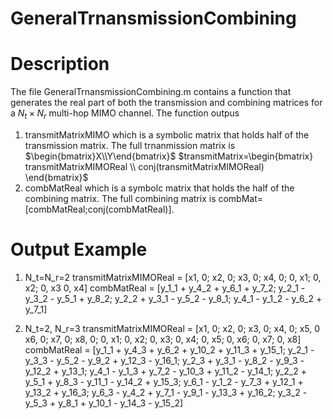 # GeneralTrnansmissionCombining
# Description
The file GeneralTrnansmissionCombining.m contains a function that generates the real part of both the transmission and combining matrices for a $N_t\times N_r$ multi-hop MIMO channel.
The function outpus 
1. transmitMatrixMIMO which is a symbolic matrix that holds half of the transmission matrix. The full trnanmission matrix is
$\begin{bmatrix}X\\Y\end{bmatrix}$
$transmitMatrix=\begin{bmatrix} transmitMatrixMIMOReal \\ conj(transmitMatrixMIMOReal) \end{bmatrix}$
3. combMatReal which is a symbolc matrix that holds the half of the combining matrix. The full combining matrix is combMat=[combMatReal;conj(combMatReal)].

# Output Example
1. N_t=N_r=2
transmitMatrixMIMOReal = 
[x1,  0;
x2,  0;
x3,  0;
x4,  0;
 0, x1;
 0, x2;
 0, x3
 0, x4]
combMatReal = 
[y_1_1 + y_4_2 + y_6_1 + y_7_2;
y_2_1 - y_3_2 - y_5_1 + y_8_2;
y_2_2 + y_3_1 - y_5_2 - y_8_1;
y_4_1 - y_1_2 - y_6_2 + y_7_1]

2. N_t=2, N_r=3
transmitMatrixMIMOReal = 
[x1,  0;
x2,  0;
x3,  0;
x4,  0;
x5,  0
x6,  0;
x7,  0;
x8,  0;
 0, x1;
 0, x2;
 0, x3;
 0, x4;
 0, x5;
 0, x6;
 0, x7;
 0, x8]
combMatReal = 
[y_1_1 + y_4_3 + y_6_2 + y_10_2 + y_11_3 + y_15_1;
 y_2_1 - y_3_3 - y_5_2 - y_9_2 + y_12_3 - y_16_1;
 y_2_3 + y_3_1 - y_8_2 - y_9_3 - y_12_2 + y_13_1;
y_4_1 - y_1_3 + y_7_2 - y_10_3 + y_11_2 - y_14_1;
y_2_2 + y_5_1 + y_8_3 - y_11_1 - y_14_2 + y_15_3;
y_6_1 - y_1_2 - y_7_3 + y_12_1 + y_13_2 + y_16_3;
 y_6_3 - y_4_2 + y_7_1 - y_9_1 - y_13_3 + y_16_2;
y_3_2 - y_5_3 + y_8_1 + y_10_1 - y_14_3 - y_15_2]
